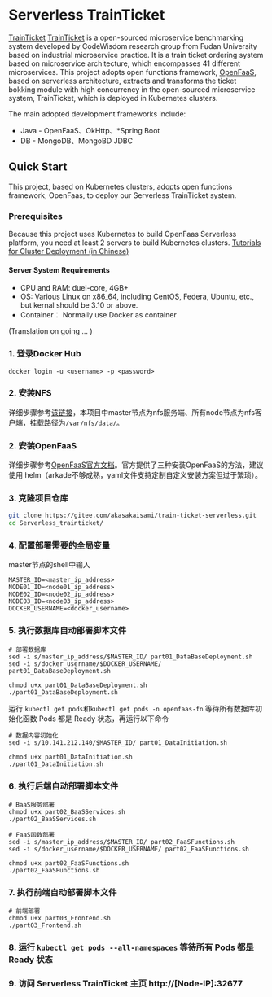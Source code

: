 # Serverless TrainTicket

[TrainTicket](https://github.com/FudanSELab/train-ticket) [TrainTicket](https://github.com/FudanSELab/train-ticket) is a open-sourced microservice benchmarking system developed by CodeWisdom research group from Fudan University based on industrial microservice practice. It is a train ticket ordering system based on microservice architecture, which encompasses 41 different microservices. This project adopts open functions framework, [OpenFaaS](https://github.com/openfaas/faas), based on serverless architecture, extracts and transforms the ticket bokking module with high concurrency in the open-sourced microservice system, TrainTicket, which is deployed in Kubernetes clusters. 

The main adopted development frameworks include:

- Java - OpenFaaS、OkHttp、*Spring Boot
- DB - MongoDB、MongoBD JDBC


## Quick Start

This project, based on Kubernetes clusters, adopts open functions framework, OpenFaas, to deploy our Serverless TrainTicket system.

### Prerequisites

Because this project uses Kubernetes to build OpenFaas Serverless platform, you need at least 2 servers to build Kubernetes clusters. [Tutorials for Cluster Deployment (in Chinese)](https://blog.csdn.net/lbw520/article/details/96446272)


#### Server System Requirements

- CPU and RAM: duel-core, 4GB+
- OS: Various Linux on x86_64, including CentOS, Federa, Ubuntu, etc., but kernal should be 3.10 or above.
- Container： Normally use Docker as container

(Translation on going ... )

### 1. 登录Docker Hub

```shell
docker login -u <username> -p <password>
```

### 2. 安装NFS

详细步骤参考[该链接](https://qizhanming.com/blog/2018/08/08/how-to-install-nfs-on-centos-7)，本项目中master节点为nfs服务端、所有node节点为nfs客户端，挂载路径为`/var/nfs/data/`。

### 2. 安装OpenFaaS

详细步骤参考[OpenFaaS官方文档](https://docs.openfaas.com/deployment/kubernetes/)。官方提供了三种安装OpenFaaS的方法，建议使用 helm（arkade不够成熟，yaml文件支持定制自定义安装方案但过于繁琐）。

### 3. 克隆项目仓库

```sh
git clone https://gitee.com/akasakaisami/train-ticket-serverless.git
cd Serverless_trainticket/
```

### 4. 配置部署需要的全局变量

master节点的shell中输入

```shell
MASTER_ID=<master_ip_address>
NODE01_ID=<node01_ip_address>
NODE02_ID=<node02_ip_address>
NODE03_ID=<node03_ip_address>
DOCKER_USERNAME=<docker_username>
```

### 5. 执行数据库自动部署脚本文件

```shell
# 部署数据库
sed -i s/master_ip_address/$MASTER_ID/ part01_DataBaseDeployment.sh
sed -i s/docker_username/$DOCKER_USERNAME/ part01_DataBaseDeployment.sh

chmod u+x part01_DataBaseDeployment.sh
./part01_DataBaseDeployment.sh
```

运行 `kubectl get pods`和`kubectl get pods -n openfaas-fn` 等待所有数据库初始化函数 Pods 都是 Ready 状态，再运行以下命令

```shell
# 数据内容初始化
sed -i s/10.141.212.140/$MASTER_ID/ part01_DataInitiation.sh

chmod u+x part01_DataInitiation.sh
./part01_DataInitiation.sh
```

### 6. 执行后端自动部署脚本文件

```shell
# BaaS服务部署
chmod u+x part02_BaaSServices.sh
./part02_BaaSServices.sh
```

```shell
# FaaS函数部署
sed -i s/master_ip_address/$MASTER_ID/ part02_FaaSFunctions.sh
sed -i s/docker_username/$DOCKER_USERNAME/ part02_FaaSFunctions.sh

chmod u+x part02_FaaSFunctions.sh
./part02_FaaSFunctions.sh
```

### 7. 执行前端自动部署脚本文件

```shell
# 前端部署
chmod u+x part03_Frontend.sh
./part03_Frontend.sh
```

### 8. 运行 `kubectl get pods --all-namespaces` 等待所有 Pods 都是 Ready 状态

### 9. 访问 Serverless TrainTicket 主页 http://[Node-IP]:32677


